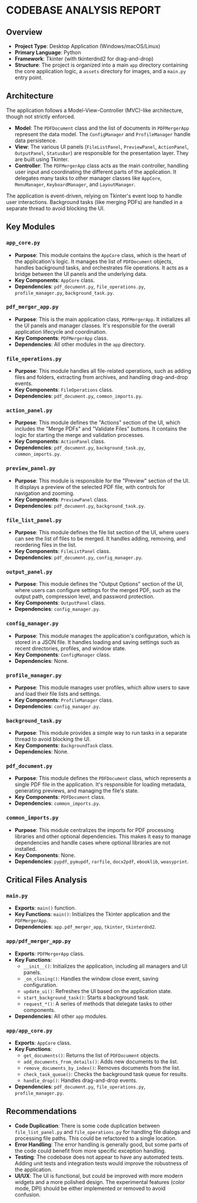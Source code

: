 # CODEBASE ANALYSIS REPORT

## Overview
- **Project Type**: Desktop Application (Windows/macOS/Linux)
- **Primary Language**: Python
- **Framework**: Tkinter (with tkinterdnd2 for drag-and-drop)
- **Structure**: The project is organized into a main `app` directory containing the core application logic, a `assets` directory for images, and a `main.py` entry point.

## Architecture
The application follows a Model-View-Controller (MVC)-like architecture, though not strictly enforced.

- **Model**: The `PDFDocument` class and the list of documents in `PDFMergerApp` represent the data model. The `ConfigManager` and `ProfileManager` handle data persistence.
- **View**: The various UI panels (`FileListPanel`, `PreviewPanel`, `ActionPanel`, `OutputPanel`, `StatusBar`) are responsible for the presentation layer. They are built using Tkinter.
- **Controller**: The `PDFMergerApp` class acts as the main controller, handling user input and coordinating the different parts of the application. It delegates many tasks to other manager classes like `AppCore`, `MenuManager`, `KeyboardManager`, and `LayoutManager`.

The application is event-driven, relying on Tkinter's event loop to handle user interactions. Background tasks (like merging PDFs) are handled in a separate thread to avoid blocking the UI.

## Key Modules

### `app_core.py`
- **Purpose**: This module contains the `AppCore` class, which is the heart of the application's logic. It manages the list of `PDFDocument` objects, handles background tasks, and orchestrates file operations. It acts as a bridge between the UI panels and the underlying data.
- **Key Components**: `AppCore` class.
- **Dependencies**: `pdf_document.py`, `file_operations.py`, `profile_manager.py`, `background_task.py`.

### `pdf_merger_app.py`
- **Purpose**: This is the main application class, `PDFMergerApp`. It initializes all the UI panels and manager classes. It's responsible for the overall application lifecycle and coordination.
- **Key Components**: `PDFMergerApp` class.
- **Dependencies**: All other modules in the `app` directory.

### `file_operations.py`
- **Purpose**: This module handles all file-related operations, such as adding files and folders, extracting from archives, and handling drag-and-drop events.
- **Key Components**: `FileOperations` class.
- **Dependencies**: `pdf_document.py`, `common_imports.py`.

### `action_panel.py`
- **Purpose**: This module defines the "Actions" section of the UI, which includes the "Merge PDFs" and "Validate Files" buttons. It contains the logic for starting the merge and validation processes.
- **Key Components**: `ActionPanel` class.
- **Dependencies**: `pdf_document.py`, `background_task.py`, `common_imports.py`.

### `preview_panel.py`
- **Purpose**: This module is responsible for the "Preview" section of the UI. It displays a preview of the selected PDF file, with controls for navigation and zooming.
- **Key Components**: `PreviewPanel` class.
- **Dependencies**: `pdf_document.py`, `background_task.py`.

### `file_list_panel.py`
- **Purpose**: This module defines the file list section of the UI, where users can see the list of files to be merged. It handles adding, removing, and reordering files in the list.
- **Key Components**: `FileListPanel` class.
- **Dependencies**: `pdf_document.py`, `config_manager.py`.

### `output_panel.py`
- **Purpose**: This module defines the "Output Options" section of the UI, where users can configure settings for the merged PDF, such as the output path, compression level, and password protection.
- **Key Components**: `OutputPanel` class.
- **Dependencies**: `config_manager.py`.

### `config_manager.py`
- **Purpose**: This module manages the application's configuration, which is stored in a JSON file. It handles loading and saving settings such as recent directories, profiles, and window state.
- **Key Components**: `ConfigManager` class.
- **Dependencies**: None.

### `profile_manager.py`
- **Purpose**: This module manages user profiles, which allow users to save and load their file lists and settings.
- **Key Components**: `ProfileManager` class.
- **Dependencies**: `config_manager.py`.

### `background_task.py`
- **Purpose**: This module provides a simple way to run tasks in a separate thread to avoid blocking the UI.
- **Key Components**: `BackgroundTask` class.
- **Dependencies**: None.

### `pdf_document.py`
- **Purpose**: This module defines the `PDFDocument` class, which represents a single PDF file in the application. It's responsible for loading metadata, generating previews, and managing the file's state.
- **Key Components**: `PDFDocument` class.
- **Dependencies**: `common_imports.py`.

### `common_imports.py`
- **Purpose**: This module centralizes the imports for PDF processing libraries and other optional dependencies. This makes it easy to manage dependencies and handle cases where optional libraries are not installed.
- **Key Components**: None.
- **Dependencies**: `pypdf`, `pymupdf`, `rarfile`, `docx2pdf`, `ebooklib`, `weasyprint`.

## Critical Files Analysis

### `main.py`
- **Exports**: `main()` function.
- **Key Functions**: `main()`: Initializes the Tkinter application and the `PDFMergerApp`.
- **Dependencies**: `app.pdf_merger_app`, `tkinter`, `tkinterdnd2`.

### `app/pdf_merger_app.py`
- **Exports**: `PDFMergerApp` class.
- **Key Functions**:
    - `__init__()`: Initializes the application, including all managers and UI panels.
    - `_on_closing()`: Handles the window close event, saving configuration.
    - `update_ui()`: Refreshes the UI based on the application state.
    - `start_background_task()`: Starts a background task.
    - `request_*()`: A series of methods that delegate tasks to other components.
- **Dependencies**: All other `app` modules.

### `app/app_core.py`
- **Exports**: `AppCore` class.
- **Key Functions**:
    - `get_documents()`: Returns the list of `PDFDocument` objects.
    - `add_documents_from_details()`: Adds new documents to the list.
    - `remove_documents_by_index()`: Removes documents from the list.
    - `check_task_queue()`: Checks the background task queue for results.
    - `handle_drop()`: Handles drag-and-drop events.
- **Dependencies**: `pdf_document.py`, `file_operations.py`, `profile_manager.py`.

## Recommendations
- **Code Duplication**: There is some code duplication between `file_list_panel.py` and `file_operations.py` for handling file dialogs and processing file paths. This could be refactored to a single location.
- **Error Handling**: The error handling is generally good, but some parts of the code could benefit from more specific exception handling.
- **Testing**: The codebase does not appear to have any automated tests. Adding unit tests and integration tests would improve the robustness of the application.
- **UI/UX**: The UI is functional, but could be improved with more modern widgets and a more polished design. The experimental features (color mode, DPI) should be either implemented or removed to avoid confusion.
